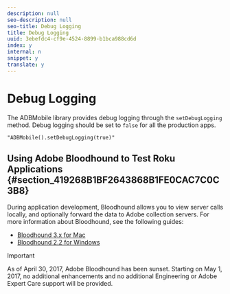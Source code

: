 ```yaml
---
description: null
seo-description: null
seo-title: Debug Logging
title: Debug Logging
uuid: 3ebefdc4-cf9e-4524-8899-b1bca988cd6d
index: y
internal: n
snippet: y
translate: y
---
```


# Debug Logging

The ADBMobile library provides debug logging through the `setDebugLogging` method. Debug logging should be set to `false` for all the production apps. 
```
"ADBMobile().setDebugLogging(true)"
```


## Using Adobe Bloodhound to Test Roku Applications {#section_419268B1BF2643868B1FE0CAC7C0C3B8}

During application development, Bloodhound allows you to view server calls locally, and optionally forward the data to Adobe collection servers.
For more information about Bloodhound, see the following guides:

* [Bloodhound 3.x for Mac](https://marketing.adobe.com/resources/help/en_US/mobile/bloodhound/)
* [Bloodhound 2.2 for Windows](https://www.google.com/url?sa=t&rct=j&q=&esrc=s&source=web&cd=3&cad=rja&uact=8&ved=0ahUKEwjil9aM87jRAhUExlQKHTYZCjoQFggoMAI&url=https%3A%2F%2Fmarketing.adobe.com%2Fresources%2Fhelp%2Fen_US%2Fmobile%2Fbloodhound_win_2x%2F&usg=AFQjCNEW-gZp1IdbifWFDgDNEaQcGlBobg&sig2=K0waTKxdMj_2kfNXdMI2yg)


>[!IMPORTANT]
>
>As of April 30, 2017, Adobe Bloodhound has been sunset. Starting on May 1, 2017, no additional enhancements and no additional Engineering or Adobe Expert Care support will be provided.


